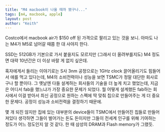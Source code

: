 ```yaml
---
title: "M4 macbook이 나올 때까 됐구나..."
tags: [m4, macbook, apple]
layout: post
author: "Keith"
---
```


Costco에서 macbook air가 $150 off 된 가격으로 팔리고 있는 것을 보니. 아마도 나는 M4가 M5로 넘어갈 때쯤 한 대 사야지 한다.

SSD는 512GB가 기본으로 가서 붙을지도 모르지만 (그래서 더 올려부를지도) M4 정도면 대략 10년간은 더 이상 바랄 게 없지 싶은데.

혹자에게서 들리는 이야기로는 S사 3nm 공정으로는 1GHz clock 끌어올리기도 힘들어서 애를 먹고 있다는데, M4의 소비전력이나 성능을 보면 TSMC가 정말 대단한 회사로구나 할 뿐이다. 그 옛날엔 다들 설계하는 회사들의 기술을 더 높게 치고 했었는데, 지금은 어디서 fab을 했느냐가 가장 중요한 문제가 되었다. 뭘 어떻게 설계했든 fab하는 회사에서 이걸 받아서 최신 공정으로 원하는 스펙에 딱 맞춰 칩으로 만들어주는 게 더 중요한 문제다. 공정이 성능과 소비전력을 결정하기 때문에. 

몇 개 되진 않지만 집에 있는 대부분의 device들이 TSMC에서 만들어진 칩들로 만들어져있다 생각하면 그들이 벌어가는 돈도 돈이지만 그들이 전세계 인구를 위해 기여하는 정도가 어느 정도인지 알 것 같다. 한 때 삼성의 DRAM과 Flash memory가 그랬듯.